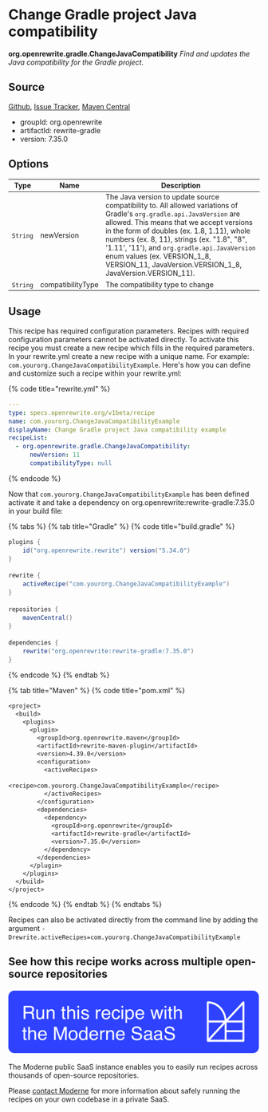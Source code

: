 # Change Gradle project Java compatibility

**org.openrewrite.gradle.ChangeJavaCompatibility**
_Find and updates the Java compatibility for the Gradle project._

## Source

[Github](https://github.com/openrewrite/rewrite/tree/main/rewrite-gradle), [Issue Tracker](https://github.com/openrewrite/rewrite/issues), [Maven Central](https://search.maven.org/artifact/org.openrewrite/rewrite-gradle/7.35.0/jar)

* groupId: org.openrewrite
* artifactId: rewrite-gradle
* version: 7.35.0

## Options

| Type | Name | Description |
| -- | -- | -- |
| `String` | newVersion | The Java version to update source compatibility to. All allowed variations of Gradle's `org.gradle.api.JavaVersion` are allowed. This means that we accept versions in the form of doubles (ex. 1.8, 1.11), whole numbers (ex. 8, 11), strings (ex. "1.8", "8", '1.11', '11'), and `org.gradle.api.JavaVersion` enum values (ex. VERSION_1_8, VERSION_11, JavaVersion.VERSION_1_8, JavaVersion.VERSION_11). |
| `String` | compatibilityType | The compatibility type to change |


## Usage

This recipe has required configuration parameters. Recipes with required configuration parameters cannot be activated directly. To activate this recipe you must create a new recipe which fills in the required parameters. In your rewrite.yml create a new recipe with a unique name. For example: `com.yourorg.ChangeJavaCompatibilityExample`.
Here's how you can define and customize such a recipe within your rewrite.yml:

{% code title="rewrite.yml" %}
```yaml
---
type: specs.openrewrite.org/v1beta/recipe
name: com.yourorg.ChangeJavaCompatibilityExample
displayName: Change Gradle project Java compatibility example
recipeList:
  - org.openrewrite.gradle.ChangeJavaCompatibility:
      newVersion: 11
      compatibilityType: null
```
{% endcode %}

Now that `com.yourorg.ChangeJavaCompatibilityExample` has been defined activate it and take a dependency on org.openrewrite:rewrite-gradle:7.35.0 in your build file:

{% tabs %}
{% tab title="Gradle" %}
{% code title="build.gradle" %}
```groovy
plugins {
    id("org.openrewrite.rewrite") version("5.34.0")
}

rewrite {
    activeRecipe("com.yourorg.ChangeJavaCompatibilityExample")
}

repositories {
    mavenCentral()
}

dependencies {
    rewrite("org.openrewrite:rewrite-gradle:7.35.0")
}
```
{% endcode %}
{% endtab %}

{% tab title="Maven" %}
{% code title="pom.xml" %}
```markup
<project>
  <build>
    <plugins>
      <plugin>
        <groupId>org.openrewrite.maven</groupId>
        <artifactId>rewrite-maven-plugin</artifactId>
        <version>4.39.0</version>
        <configuration>
          <activeRecipes>
            <recipe>com.yourorg.ChangeJavaCompatibilityExample</recipe>
          </activeRecipes>
        </configuration>
        <dependencies>
          <dependency>
            <groupId>org.openrewrite</groupId>
            <artifactId>rewrite-gradle</artifactId>
            <version>7.35.0</version>
          </dependency>
        </dependencies>
      </plugin>
    </plugins>
  </build>
</project>
```
{% endcode %}
{% endtab %}
{% endtabs %}

Recipes can also be activated directly from the command line by adding the argument `-Drewrite.activeRecipes=com.yourorg.ChangeJavaCompatibilityExample`

## See how this recipe works across multiple open-source repositories

[![Moderne Link Image](/.gitbook/assets/ModerneRecipeButton.png)](https://public.moderne.io/recipes/org.openrewrite.gradle.ChangeJavaCompatibility)

The Moderne public SaaS instance enables you to easily run recipes across thousands of open-source repositories.

Please [contact Moderne](https://moderne.io/product) for more information about safely running the recipes on your own codebase in a private SaaS.
